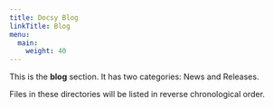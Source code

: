 ```yaml
---
title: Docsy Blog
linkTitle: Blog
menu:
  main:
    weight: 40
---
```

This is the **blog** section. It has two categories: News and Releases.

Files in these directories will be listed in reverse chronological order.